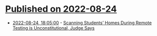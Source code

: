 # [Published on 2022-08-24](index.md)

* [2022-08-24, 18:05:00](https://soylentnews.org/article.pl?sid=22/08/24/0559236&from=rss) - [Scanning Students’ Homes During Remote Testing is Unconstitutional, Judge Says](https://soylentnews.org/article.pl?sid=22/08/24/0559236&from=rss)
